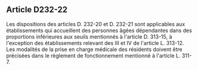 ## Article D232-22

Les dispositions des articles D. 232-20 et D. 232-21 sont applicables aux établissements qui accueillent des
personnes âgées dépendantes dans des proportions inférieures aux seuils mentionnés à l'article D. 313-15, à
l'exception des établissements relevant des III et IV de l'article L. 313-12. Les modalités de la prise en charge
médicale des résidents doivent être précisées dans le règlement de fonctionnement mentionné à l'article L.
311-7.

